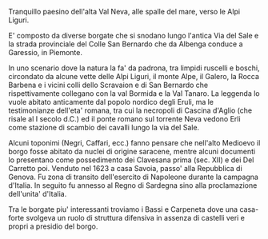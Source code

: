 Tranquillo paesino dell'alta Val Neva, alle spalle del mare, verso le Alpi Liguri.

E' composto da diverse borgate che si snodano lungo l'antica Via del Sale e la strada provinciale del Colle San Bernardo che da Albenga conduce a Garessio, in Piemonte.

In uno scenario dove la natura la fa' da padrona, tra limpidi ruscelli e boschi, circondato da alcune vette delle Alpi Liguri, il monte Alpe, il Galero, la Rocca Barbena e i vicini colli dello Scravaion e di San Bernardo che rispettivamente collegano con la val Bormida e la Val Tanaro. La leggenda lo vuole abitato anticamente dal popolo nordico degli Eruli, ma le testimonianze dell'eta' romana, tra cui la necropoli di Cascina d'Aglio (che risale al I secolo d.C.) ed il ponte romano sul torrente Neva vedono Erli come stazione di scambio dei cavalli lungo la via del Sale.

Alcuni toponimi (Negri, Caffari, ecc.) fanno pensare che nell'alto Medioevo il borgo fosse abitato da nuclei di origine saracene, mentre alcuni documenti lo presentano come possedimento dei Clavesana prima (sec. XII) e dei Del Carretto poi. Venduto nel 1623 a casa Savoia, passo' alla Repubblica di Genova. Fu zona di transito dell'esercito di Napoleone durante la campagna d'Italia. In seguito fu annesso al Regno di Sardegna sino alla proclamazione dell'unita' d'Italia.

Tra le borgate piu' interessanti troviamo i Bassi e Carpeneta dove una casa-forte svolgeva un ruolo di struttura difensiva in assenza di castelli veri e propri a presidio del borgo.